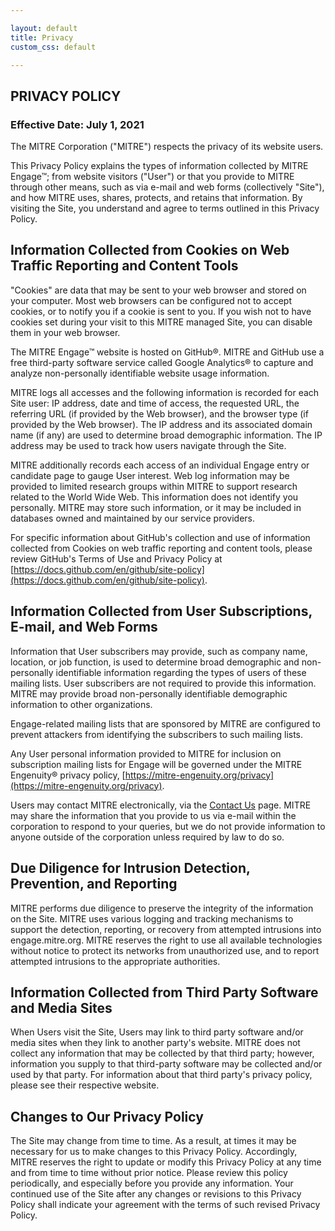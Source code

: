 ```yaml
---

layout: default
title: Privacy
custom_css: default

---
```


## **PRIVACY POLICY**

### Effective Date: July 1, 2021

The MITRE Corporation ("MITRE") respects the privacy of its website users. 

This Privacy Policy explains the types of information collected by MITRE Engage&trade;; from website visitors ("User") or that you provide to MITRE through other means, such as via e-mail and web forms (collectively "Site"), and how MITRE uses, shares, protects, and retains that information. By visiting the Site, you understand and agree to terms outlined in this Privacy Policy. 

## Information Collected from Cookies on Web Traffic Reporting and Content Tools

"Cookies" are data that may be sent to your web browser and stored on your computer. Most web browsers can be configured not to accept cookies, or to notify you if a cookie is sent to you. If you wish not to have cookies set during your visit to this MITRE managed Site, you can disable them in your web browser. 

The MITRE Engage&trade; website is hosted on GitHub&reg;. MITRE and GitHub use a free third-party software service called Google Analytics&reg; to capture and analyze non-personally identifiable website usage information. 

MITRE logs all accesses and the following information is recorded for each Site user: IP address, date and time of access, the requested URL, the referring URL (if provided by the Web browser), and the browser type (if provided by the Web browser). The IP address and its associated domain name (if any) are used to determine broad demographic information. The IP address may be used to track how users navigate through the Site. 

MITRE additionally records each access of an individual Engage entry or candidate page to gauge User interest. Web log information may be provided to limited research groups within MITRE to support research related to the World Wide Web. This information does not identify you personally. MITRE may store such information, or it may be included in databases owned and maintained by our service providers.

For specific information about GitHub's collection and use of information collected from Cookies on web traffic reporting and content tools, please review GitHub's Terms of Use and Privacy Policy at [https://docs.github.com/en/github/site-policy](https://docs.github.com/en/github/site-policy).

## Information Collected from User Subscriptions, E-mail, and Web Forms

Information that User subscribers may provide, such as company name, location, or job function, is used to determine broad demographic and non-personally identifiable information regarding the types of users of these mailing lists. User subscribers are not required to provide this information. MITRE may provide broad non-personally identifiable demographic information to other organizations.

Engage-related mailing lists that are sponsored by MITRE are configured to prevent attackers from identifying the subscribers to such mailing lists. 

Any User personal information provided to MITRE for inclusion on subscription mailing lists for Engage will be governed under the MITRE Engenuity&reg; privacy policy, [https://mitre-engenuity.org/privacy](https://mitre-engenuity.org/privacy). 

Users may contact MITRE electronically, via the [Contact Us](https://www.mitre.org/contact-us) page. MITRE may share the information that you provide to us via e-mail within the corporation to respond to your queries, but we do not provide information to anyone outside of the corporation unless required by law to do so. 

## Due Diligence for Intrusion Detection, Prevention, and Reporting 

MITRE performs due diligence to preserve the integrity of the information on the Site. MITRE uses various logging and tracking mechanisms to support the detection, reporting, or recovery from attempted intrusions into engage.mitre.org. MITRE reserves the right to use all available technologies without notice to protect its networks from unauthorized use, and to report attempted intrusions to the appropriate authorities.

## Information Collected from Third Party Software and Media Sites

When Users visit the Site, Users may link to third party software and/or media sites when they link to another party's website. MITRE does not collect any information that may be collected by that third party; however, information you supply to that third-party software may be collected and/or used by that party. For information about that third party's privacy policy, please see their respective website.

## Changes to Our Privacy Policy

The Site may change from time to time. As a result, at times it may be necessary for us to make changes to this Privacy Policy. Accordingly, MITRE reserves the right to update or modify this Privacy Policy at any time and from time to time without prior notice. Please review this policy periodically, and especially before you provide any information. Your continued use of the Site after any changes or revisions to this Privacy Policy shall indicate your agreement with the terms of such revised Privacy Policy.